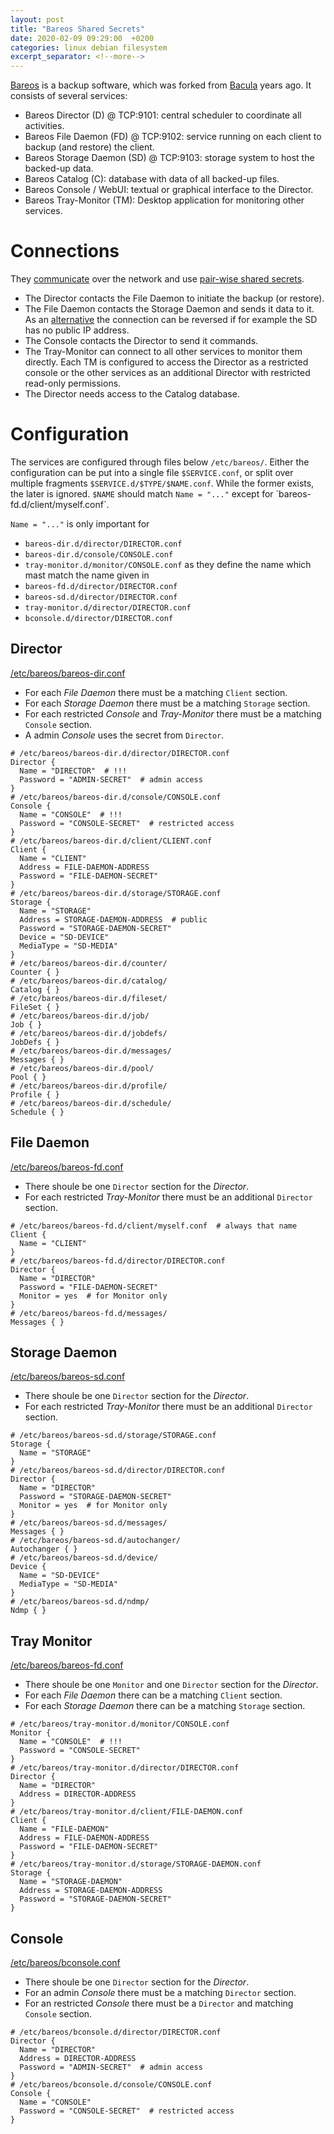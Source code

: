 ```yaml
---
layout: post
title: "Bareos Shared Secrets"
date: 2020-02-09 09:29:00  +0200
categories: linux debian filesystem
excerpt_separator: <!--more-->
---
```


[Bareos](https://www.bareos.org/en/) is a backup software, which was forked from [Bacula](https://www.bacula.org/) years ago.
It consists of several services:

* Bareos Director (D) @ TCP:9101: central scheduler to coordinate all activities.
* Bareos File Daemon (FD) @ TCP:9102: service running on each client to backup (and restore) the client.
* Bareos Storage Daemon (SD) @ TCP:9103: storage system to host the backed-up data.
* Bareos Catalog (C): database with data of all backed-up files.
* Bareos Console / WebUI: textual or graphical interface to the Director.
* Bareos Tray-Monitor (TM): Desktop application for monitoring other services.

<!--more-->

Connections
===========
They [communicate](https://docs.bareos.org/TasksAndConcepts/NetworkSetup.html#network-connections-overview) over the network and use [pair-wise shared secrets](https://docs.bareos.org/Configuration/CustomizingTheConfiguration.html#names-passwords-and-authorization).

* The Director contacts the File Daemon to initiate the backup (or restore).
* The File Daemon contacts the Storage Daemon and sends it data to it.
  As an [alternative](https://docs.bareos.org/TasksAndConcepts/NetworkSetup.html#passive-clients) the connection can be reversed if for example the SD has no public IP address.
* The Console contacts the Director to send it commands.
* The Tray-Monitor can connect to all other services to monitor them directly.
  Each TM is configured to access the Director as a restricted console or the other services as an additional Director with restricted read-only permissions.
* The Director needs access to the Catalog database.

Configuration
=============
The services are configured through files below `/etc/bareos/`.
Either the configuration can be put into a single file `$SERVICE.conf`, or split over multiple fragments `$SERVICE.d/$TYPE/$NAME.conf`.
While the former exists, the later is ignored.
`$NAME` should match `Name = "..."` except for `bareos-fd.d/client/myself.conf´.

`Name = "..."` is only important for
* `bareos-dir.d/director/DIRECTOR.conf`
* `bareos-dir.d/console/CONSOLE.conf`
* `tray-monitor.d/monitor/CONSOLE.conf`
as they define the name which mast match the name given in
* `bareos-fd.d/director/DIRECTOR.conf`
* `bareos-sd.d/director/DIRECTOR.conf`
* `tray-monitor.d/director/DIRECTOR.conf`
* `bconsole.d/director/DIRECTOR.conf`

Director
--------
[/etc/bareos/bareos-dir.conf](https://docs.bareos.org/Configuration/Director.html)
* For each *File Daemon* there must be a matching `Client` section.
* For each *Storage Daemon* there must be a matching `Storage` section.
* For each restricted *Console* and *Tray-Monitor* there must be a matching `Console` section.
* A admin *Console* uses the secret from `Director`.

```
# /etc/bareos/bareos-dir.d/director/DIRECTOR.conf
Director {
  Name = "DIRECTOR"  # !!!
  Password = "ADMIN-SECRET"  # admin access
}
# /etc/bareos/bareos-dir.d/console/CONSOLE.conf
Console {
  Name = "CONSOLE"  # !!!
  Password = "CONSOLE-SECRET"  # restricted access
}
# /etc/bareos/bareos-dir.d/client/CLIENT.conf
Client {
  Name = "CLIENT"
  Address = FILE-DAEMON-ADDRESS
  Password = "FILE-DAEMON-SECRET"
}
# /etc/bareos/bareos-dir.d/storage/STORAGE.conf
Storage {
  Name = "STORAGE"
  Address = STORAGE-DAEMON-ADDRESS  # public
  Password = "STORAGE-DAEMON-SECRET"
  Device = "SD-DEVICE"
  MediaType = "SD-MEDIA"
}
# /etc/bareos/bareos-dir.d/counter/
Counter { }
# /etc/bareos/bareos-dir.d/catalog/
Catalog { }
# /etc/bareos/bareos-dir.d/fileset/
FileSet { }
# /etc/bareos/bareos-dir.d/job/
Job { }
# /etc/bareos/bareos-dir.d/jobdefs/
JobDefs { }
# /etc/bareos/bareos-dir.d/messages/
Messages { }
# /etc/bareos/bareos-dir.d/pool/
Pool { }
# /etc/bareos/bareos-dir.d/profile/
Profile { }
# /etc/bareos/bareos-dir.d/schedule/
Schedule { }
```

File Daemon
-----------
[/etc/bareos/bareos-fd.conf](https://docs.bareos.org/Configuration/FileDaemon.html)
* There shoule be one `Director` section for the *Director*.
* For each restricted *Tray-Monitor* there must be an additional `Director` section.

```
# /etc/bareos/bareos-fd.d/client/myself.conf  # always that name
Client {
  Name = "CLIENT"
}
# /etc/bareos/bareos-fd.d/director/DIRECTOR.conf
Director {
  Name = "DIRECTOR"
  Password = "FILE-DAEMON-SECRET"
  Monitor = yes  # for Monitor only
}
# /etc/bareos/bareos-fd.d/messages/
Messages { }
```

Storage Daemon
--------------
[/etc/bareos/bareos-sd.conf](https://docs.bareos.org/Configuration/StorageDaemon.html)
* There shoule be one `Director` section for the *Director*.
* For each restricted *Tray-Monitor* there must be an additional `Director` section.

```
# /etc/bareos/bareos-sd.d/storage/STORAGE.conf
Storage {
  Name = "STORAGE"
}
# /etc/bareos/bareos-sd.d/director/DIRECTOR.conf
Director {
  Name = "DIRECTOR"
  Password = "STORAGE-DAEMON-SECRET"
  Monitor = yes  # for Monitor only
}
# /etc/bareos/bareos-sd.d/messages/
Messages { }
# /etc/bareos/bareos-sd.d/autochanger/
Autochanger { }
# /etc/bareos/bareos-sd.d/device/
Device {
  Name = "SD-DEVICE"
  MediaType = "SD-MEDIA"
}
# /etc/bareos/bareos-sd.d/ndmp/
Ndmp { }
```

Tray Monitor
------------
[/etc/bareos/bareos-fd.conf](https://docs.bareos.org/Configuration/Monitor.html)
* There shoule be one `Monitor` and one `Director` section for the *Director*.
* For each *File Daemon* there can be a matching `Client` section.
* For each *Storage Daemon* there can be a matching `Storage` section.

```
# /etc/bareos/tray-monitor.d/monitor/CONSOLE.conf
Monitor {
  Name = "CONSOLE"  # !!!
  Password = "CONSOLE-SECRET"
}
# /etc/bareos/tray-monitor.d/director/DIRECTOR.conf
Director {
  Name = "DIRECTOR"
  Address = DIRECTOR-ADDRESS
}
# /etc/bareos/tray-monitor.d/client/FILE-DAEMON.conf
Client {
  Name = "FILE-DAEMON"
  Address = FILE-DAEMON-ADDRESS
  Password = "FILE-DAEMON-SECRET"
}
# /etc/bareos/tray-monitor.d/storage/STORAGE-DAEMON.conf
Storage {
  Name = "STORAGE-DAEMON"
  Address = STORAGE-DAEMON-ADDRESS
  Password = "STORAGE-DAEMON-SECRET"
}
```

Console
-------
[/etc/bareos/bconsole.conf](https://docs.bareos.org/Configuration/Console.html#)
* There shoule be one `Director` section for the *Director*.
* For an admin *Console* there must be a matching `Director` section.
* For an restricted *Console* there must be a `Director` and matching `Console` section.

```
# /etc/bareos/bconsole.d/director/DIRECTOR.conf
Director {
  Name = "DIRECTOR"
  Address = DIRECTOR-ADDRESS
  Password = "ADMIN-SECRET"  # admin access
}
# /etc/bareos/bconsole.d/console/CONSOLE.conf
Console {
  Name = "CONSOLE"
  Password = "CONSOLE-SECRET"  # restricted access
}
```
